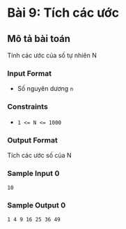 # Bài 9: Tích các ước

## Mô tả bài toán
Tính các ước của số tự nhiên N

### Input Format
- Số nguyên dương `n` 

### Constraints
- `1 <= N <= 1000`

### Output Format
Tích các ước số của N

### Sample Input 0
```
10
```
### Sample Output 0
```
1 4 9 16 25 36 49
```